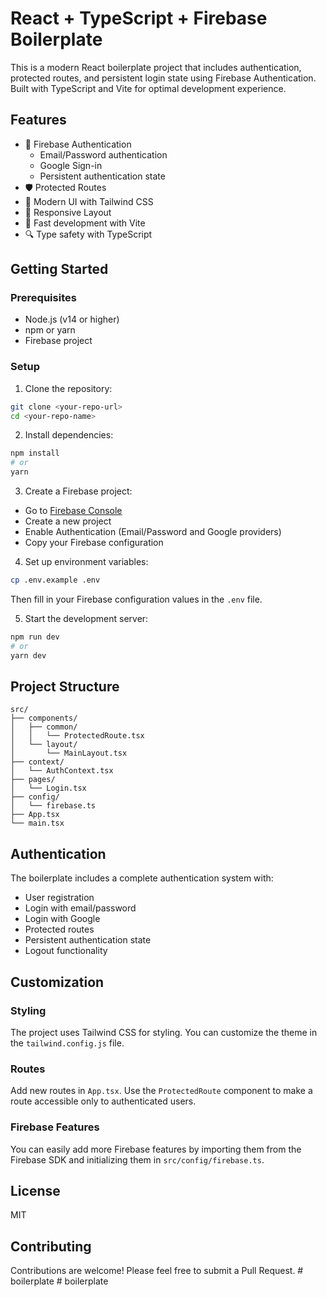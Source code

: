 # React + TypeScript + Firebase Boilerplate

This is a modern React boilerplate project that includes authentication, protected routes, and persistent login state using Firebase Authentication. Built with TypeScript and Vite for optimal development experience.

## Features

- 🔐 Firebase Authentication
  - Email/Password authentication
  - Google Sign-in
  - Persistent authentication state
- 🛡️ Protected Routes
- 🎨 Modern UI with Tailwind CSS
- 📱 Responsive Layout
- 🚀 Fast development with Vite
- 🔍 Type safety with TypeScript

## Getting Started

### Prerequisites

- Node.js (v14 or higher)
- npm or yarn
- Firebase project

### Setup

1. Clone the repository:

```bash
git clone <your-repo-url>
cd <your-repo-name>
```

2. Install dependencies:

```bash
npm install
# or
yarn
```

3. Create a Firebase project:

- Go to [Firebase Console](https://console.firebase.google.com)
- Create a new project
- Enable Authentication (Email/Password and Google providers)
- Copy your Firebase configuration

4. Set up environment variables:

```bash
cp .env.example .env
```

Then fill in your Firebase configuration values in the `.env` file.

5. Start the development server:

```bash
npm run dev
# or
yarn dev
```

## Project Structure

```
src/
├── components/
│   ├── common/
│   │   └── ProtectedRoute.tsx
│   └── layout/
│       └── MainLayout.tsx
├── context/
│   └── AuthContext.tsx
├── pages/
│   └── Login.tsx
├── config/
│   └── firebase.ts
├── App.tsx
└── main.tsx
```

## Authentication

The boilerplate includes a complete authentication system with:

- User registration
- Login with email/password
- Login with Google
- Protected routes
- Persistent authentication state
- Logout functionality

## Customization

### Styling

The project uses Tailwind CSS for styling. You can customize the theme in the `tailwind.config.js` file.

### Routes

Add new routes in `App.tsx`. Use the `ProtectedRoute` component to make a route accessible only to authenticated users.

### Firebase Features

You can easily add more Firebase features by importing them from the Firebase SDK and initializing them in `src/config/firebase.ts`.

## License

MIT

## Contributing

Contributions are welcome! Please feel free to submit a Pull Request.
#   b o i l e r p l a t e  
 #   b o i l e r p l a t e  
 